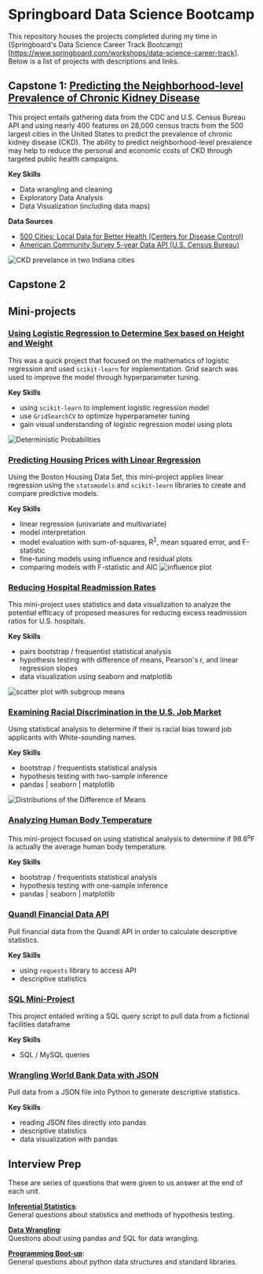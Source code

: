 # Springboard Data Science Bootcamp
This repository houses the projects completed during my time in (Springboard's Data Science Career Track Bootcamp)[https://www.springboard.com/workshops/data-science-career-track]. Below is a list of projects with descriptions and links.

## Capstone 1: [Predicting the Neighborhood-level Prevalence of Chronic Kidney Disease](predicting_chronic_disease)
This project entails gathering data from the CDC and U.S. Census Bureau API and using nearly 400 features on 28,000 census tracts from the 500 largest cities in the United States to predict the prevalence of chronic kidney disease (CKD). The ability to predict neighborhood-level prevalence may help to reduce the personal and economic costs of CKD through targeted public health campaigns.

**Key Skills**

* Data wrangling and cleaning
* Exploratory Data Analysis
* Data Visualization (including data maps)

**Data Sources**

* [500 Cities: Local Data for Better Health (Centers for Disease Control)](https://catalog.data.gov/dataset/500-cities-local-data-for-better-health-b32fd)
* [American Community Survey 5-year Data API (U.S. Census Bureau)](https://www.census.gov/data/developers/data-sets/acs-5year.html)

![CKD prevelance in two Indiana cities](predicting_chronic_disease/img/two_cities.png)

## Capstone 2


## Mini-projects
### [Using Logistic Regression to Determine Sex based on Height and Weight](logistic_regression)
This was a quick project that focused on the mathematics of logistic regression and used `scikit-learn` for implementation. Grid search was used to improve the model through hyperparameter tuning.

**Key Skills**

* using `scikit-learn` to implement logistic regression model
* use `GridSearchCV` to optimize hyperparameter tuning
* gain visual understanding of logistic regression model using plots

![Deterministic Probabilities](logistic_regression/logreg_prob.png)

### [Predicting Housing Prices with Linear Regression](linear_regression)
Using the Boston Housing Data Set, this mini-project applies linear regression using the `statsmodels` and `scikit-learn` libraries to create and compare predictive models. 

**Key Skills**

* linear regression (univariate and multivariate)
* model interpretation
* model evaluation with sum-of-squares, R<sup>2</sup>, mean squared error, and F-statistic
* fine-tuning models using influence and residual plots
* comparing models with F-statistic and AIC
![influence plot](linear_regression/images/influence_plot.png)

### [Reducing Hospital Readmission Rates](EDA_hospital_readmission)
This mini-project uses statistics and data visualization to analyze the potential efficacy of proposed measures for reducing excess readmission ratios for U.S. hospitals. 

**Key Skills**

* pairs bootstrap / frequentist statistical analysis
* hypothesis testing with difference of means, Pearson's r, and linear regression slopes
* data visualization using seaborn and matplotlib

![scatter plot with subgroup means](EDA_hospital_readmission/img/scatterplot_w_means.png)

### [Examining Racial Discrimination in the U.S. Job Market](EDA_racial_discrimination)
Using statistical analysis to determine if their is racial bias toward job applicants with White-sounding names.

**Key Skills**

* bootstrap / frequentists statistical analysis
* hypothesis testing with two-sample inference
* pandas | seaborn | matplotlib

![Distributions of the Difference of Means](EDA_racial_discrimination/img/diff_of_means_distros.png)

### [Analyzing Human Body Temperature](EDA_human_temperature)
This mini-project focused on using statistical analysis to determine if 98.6<sup>o</sup>F is actually the average human body temperature.

**Key Skills**

* bootstrap / frequentists statistical analysis
* hypothesis testing with one-sample inference
* pandas | seaborn | matplotlib

### [Quandl Financial Data API](API)
Pull financial data from the Quandl API in order to calculate descriptive statistics.

**Key Skills**
* using `requests` library to access API
* descriptive statistics

### [SQL Mini-Project](sql_mini_project.sql)
This project entailed writing a SQL query script to pull data from a fictional facilities dataframe

**Key Skills**
* SQL / MySQL queries

### [Wrangling World Bank Data with JSON](data_wrangling_json)
Pull data from a JSON file into Python to generate descriptive statistics.

**Key Skills**
* reading JSON files directly into pandas
* descriptive statistics
* data visualization with pandas

## Interview Prep
These are series of questions that were given to us answer at the end of each unit.

**[Inferential Statistics](interview_prep/inferential_statistics.md)**: <br />
General questions about statistics and methods of hypothesis testing.

**[Data Wrangling](interview_prep/data_wrangling.md)**:<br />
Questions about using pandas and SQL for data wrangling.

**[Programming Boot-up](interview_prep/programming_boot-up.md)**:<br />
General questions about python data structures and standard libraries.

